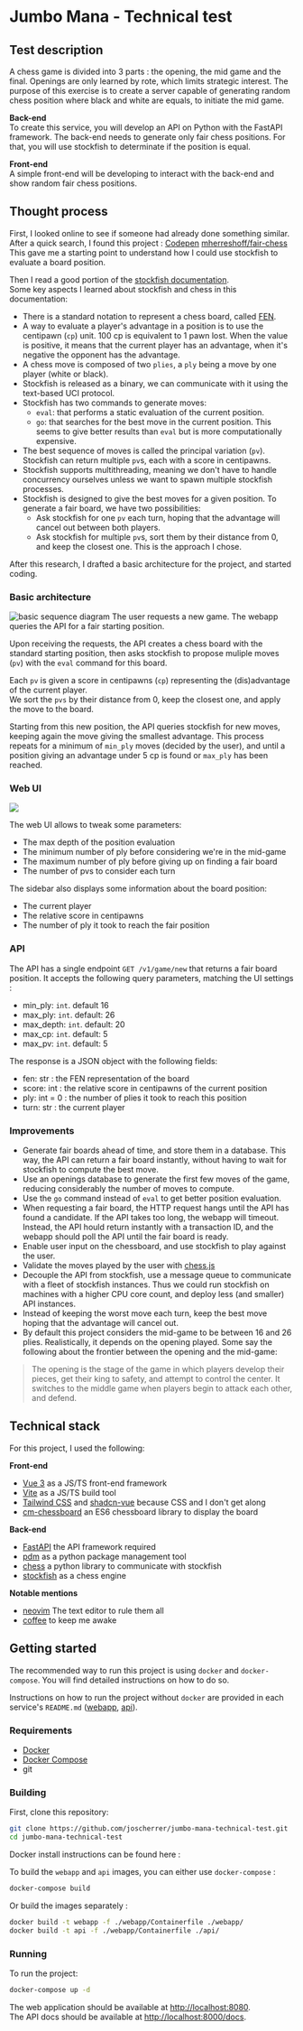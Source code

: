 # Jumbo Mana - Technical test

## Test description

A chess game is divided into 3 parts : the opening, the mid game and the final. Openings
are only learned by rote, which limits strategic interest. The purpose of this exercise is to
create a server capable of generating random chess position where black and white are
equals, to initiate the mid game.

**Back-end**  
To create this service, you will develop an API on Python with the FastAPI framework. The
back-end needs to generate only fair chess positions. For that, you will use stockfish to
determinate if the position is equal.

**Front-end**  
A simple front-end will be developing to interact with the back-end and show random fair
chess positions.

## Thought process

First, I looked online to see if someone had already done something similar.  
After a quick search, I found this project : [Codepen](https://codepen.io/mherreshoff/full/MWJGwZN) [mherreshoff/fair-chess](https://github.com/mherreshoff/fair-chess/tree/main)  
This gave me a starting point to understand how I could use stockfish to evaluate a board position.

Then I read a good portion of the [stockfish documentation](https://official-stockfish.github.io/docs/stockfish-wiki/Home.html).  
Some key aspects I learned about stockfish and chess in this documentation:
- There is a standard notation to represent a chess board, called [FEN](https://en.wikipedia.org/wiki/Forsyth%E2%80%93Edwards_Notation).
- A way to evaluate a player's advantage in a position is to use the centipawn (`cp`) unit. 100 cp is equivalent to 1 pawn lost.
  When the value is positive, it means that the current player has an advantage, when it's negative the opponent has the advantage.
- A chess move is composed of two `plies`, a `ply` being a move by one player (white or black).
- Stockfish is released as a binary, we can communicate with it using the text-based UCI protocol.
- Stockfish has two commands to generate moves:
  - `eval`: that performs a static evaluation of the current position.
  - `go`: that searches for the best move in the current position.
    This seems to give better results than `eval` but is more computationally expensive.
- The best sequence of moves is called the principal variation (`pv`). Stockfish can return multiple `pv`s, each with a score in centipawns.
- Stockfish supports multithreading, meaning we don't have to handle concurrency ourselves unless we want to spawn multiple stockfish processes.
- Stockfish is designed to give the best moves for a given position. To generate a fair board, we have two possibilities:
  - Ask stockfish for one `pv` each turn, hoping that the advantage will cancel out between both players.
  - Ask stockfish for multiple `pv`s, sort them by their distance from 0, and keep the closest one. This is the approach I chose.

After this research, I drafted a basic architecture for the project, and started coding.

### Basic architecture

![basic sequence diagram](./assets/basic-seq-diagram.png)
The user requests a new game. The webapp queries the API for a fair starting position.

Upon receiving the requests, the API creates a chess board with the standard starting position, then asks
stockfish to propose muliple moves (`pv`) with the `eval` command for this board.

Each `pv` is given a score in centipawns (`cp`) representing the (dis)advantage of the current player.  
We sort the `pvs` by their distance from 0, keep the closest one, and apply the move to the board.

Starting from this new position, the API queries stockfish for new moves, keeping again the move giving the smallest advantage.
This process repeats for a minimum of `min_ply` moves (decided by the user), and until a position giving an advantage under 5 cp is found or `max_ply` has been reached.

### Web UI

![](assets/home.jpg)

The web UI allows to tweak some parameters:
- The max depth of the position evaluation
- The minimum number of ply before considering we're in the mid-game
- The maximum number of ply before giving up on finding a fair board
- The number of pvs to consider each turn

The sidebar also displays some information about the board position:
- The current player
- The relative score in centipawns
- The number of ply it took to reach the fair position

### API

The API has a single endpoint `GET /v1/game/new` that returns a fair board position.
It accepts the following query parameters, matching the UI settings :
- min_ply: `int`. default 16
- max_ply: `int`. default: 26
- max_depth: `int`. default: 20
- max_cp: `int`. default: 5
- max_pv: `int`. default: 5

The response is a JSON object with the following fields:
- fen: str : the FEN representation of the board
- score: int : the relative score in centipawns of the current position
- ply: int = 0 : the number of plies it took to reach this position
- turn: str : the current player


### Improvements

- Generate fair boards ahead of time, and store them in a database. This way, the API can return a fair board instantly,
  without having to wait for stockfish to compute the best move.
- Use an openings database to generate the first few moves of the game, reducing considerably the number of moves to compute.
- Use the `go` command instead of `eval` to get better position evaluation.
- When requesting a fair board, the HTTP request hangs until the API has found a candidate.
  If the API takes too long, the webapp will timeout. Instead, the API hould return instantly with
  a transaction ID, and the webapp should poll the API until the fair board is ready.
- Enable user input on the chessboard, and use stockfish to play against the user.
- Validate the moves played by the user with [chess.js](https://github.com/jhlywa/chess.js)
- Decouple the API from stockfish, use a message queue to communicate with a fleet of stockfish instances.
  Thus we could run stockfish on machines with a higher CPU core count, and deploy less (and smaller) API instances.
- Instead of keeping the worst move each turn, keep the best move hoping that the advantage will cancel out.
- By default this project considers the mid-game to be between 16 and 26 plies. Realistically, it depends on the opening played.
  Some say the following about the frontier between the opening and the mid-game:
> The opening is the stage of the game in which players develop their pieces, get their king to safety,
> and attempt to control the center. It switches to the middle game when players begin to attack each other, and defend. 

## Technical stack

For this project, I used the following:

**Front-end**
- [Vue 3](https://v3.vuejs.org/) as a JS/TS front-end framework
- [Vite](https://vitejs.dev/) as a JS/TS build tool
- [Tailwind CSS](https://tailwindcss.com/) and [shadcn-vue](https://github.com/unovue/shadcn-vue) because CSS and I don't get along
- [cm-chessboard](https://github.com/shaack/cm-chessboard) an ES6 chessboard library to display the board

**Back-end**
- [FastAPI](https://fastapi.tiangolo.com/) the API framework required
- [pdm](https://pdm.fming.dev/) as a python package management tool
- [chess](https://github.com/niklasf/python-chess) a python library to communicate with stockfish
- [stockfish](https://stockfishchess.org/) as a chess engine

**Notable mentions**
- [neovim](https://neovim.io/) The text editor to rule them all
- [coffee]() to keep me awake

## Getting started

The recommended way to run this project is using `docker` and `docker-compose`.
You will find detailed instructions on how to do so.

Instructions on how to run the project without `docker` are provided in each service's `README.md` ([webapp](./webapp/README.md), [api](./api/README.md)).

### Requirements

- [Docker](https://docs.docker.com/engine/install/)
- [Docker Compose](https://docs.docker.com/compose/install/)
- git

### Building

First, clone this repository:

```bash
git clone https://github.com/joscherrer/jumbo-mana-technical-test.git
cd jumbo-mana-technical-test
```

Docker install instructions can be found here : [](https://docs.docker.com/engine/install/)

To build the `webapp` and `api` images, you can either use `docker-compose` :

```bash
docker-compose build
```

Or build the images separately :

```bash
docker build -t webapp -f ./webapp/Containerfile ./webapp/
docker build -t api -f ./webapp/Containerfile ./api/
```

### Running

To run the project:

```bash
docker-compose up -d
```

The web application should be available at [http://localhost:8080](http://localhost:8080).  
The API docs should be available at [http://localhost:8000/docs](http://localhost:8000/docs).

